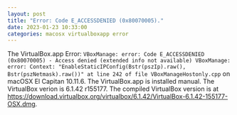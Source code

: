 ```yaml
---
layout: post
title: "Error: Code E_ACCESSDENIED (0x80070005)."
date: 2023-01-23 10:33:00
categories: macosx virtualboxapp error
---
```

The VirtualBox.app Error: `VBoxManage: error: Code E_ACCESSDENIED (0x80070005) - Access denied (extended info not available)
VBoxManage: error: Context: "EnableStaticIPConfig(Bstr(pszIp).raw(), Bstr(pszNetmask).raw())" at line 242 of file VBoxManageHostonly.cpp` on macOSX El Capitan 10.11.6. The VirtualBox.app is installed manual. The VirtualBox verion is 6.1.42 r155177. The compiled VirtualBox version is at https://download.virtualbox.org/virtualbox/6.1.42/VirtualBox-6.1.42-155177-OSX.dmg.
